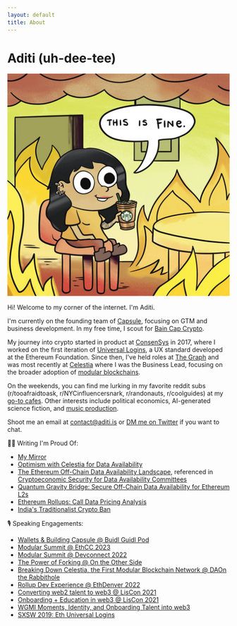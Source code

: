 ```yaml
---
layout: default
title: About
---
```


# Aditi (uh-dee-tee)

![aditi](/adit.jpg)

Hi! Welcome to my corner of the internet. I'm Aditi. 

I'm currently on the founding team of [Capsule](https://usecapsule.com/), focusing on GTM and business development. In my free time, I scout for [Bain Cap Crypto](https://twitter.com/BainCapCrypto). 

My journey into crypto started in product at [ConsenSys](https://consensys.net/) in 2017, where I worked on the first iteration of [Universal Logins](https://www.youtube.com/watch?v=TztR_7IehjU), a UX standard developed at the Ethereum Foundation. Since then, I've held roles at [The Graph](https://thegraph.com/en/) and was most recently at [Celestia](https://celestia.org/) where I was the Business Lead, focusing on the broader adoption of [modular blockchains](https://celestia.org/learn/first-principles/modular-blockchains-and-first-principles/). 


On the weekends, you can find me lurking in my favorite reddit subs (r/tooafraidtoask, r/NYCinfluencersnark, r/randonauts, r/coolguides) at my [go-to cafes](https://www.notion.so/cafe-workspots-80b6b55555524fe88185d20806e30967). Other interests include political economics, AI-generated science fiction, and [music production](https://soundcloud.com/adeets_22).

Shoot me an email at <contact@aditi.is> or [DM me on Twitter](https://twitter.com/adeets_22) if you want to chat. 

✍🏻 Writing I'm Proud Of:  
- [My Mirror](https://mirror.xyz/adeets.eth)
- [Optimism with Celestia for Data Availability](https://gov.optimism.io/t/draft-gf-phase-1-proposal-optimism-with-celestia-for-data-availability/2881)
- [The Ethereum Off-Chain Data Availability Landscape](https://blog.celestia.org/ethereum-off-chain-data-availability-landscape/), referenced in [ Cryptoeconomic Security for Data Availability Committees](https://arxiv.org/abs/2208.02999)  
- [Quantum Gravity Bridge: Secure Off-Chain Data Availability for Ethereum L2s](https://blog.celestia.org/celestiums/) 
- [Ethereum Rollups: Call Data Pricing Analysis](https://forum.celestia.org/t/ethereum-rollup-call-data-pricing-analysis/141)
- [India's Traditionalist Crypto Ban](https://www.thejuggernaut.com/crypto-india)

🎙 Speaking Engagements: 
- [Wallets & Building Capsule @ Buidl Guidl Pod](https://www.youtube.com/watch?v=ovywPvZXj0Y)
- [Modular Summit @ EthCC 2023](https://www.youtube.com/watch?v=2x9zbbxMhyk)
- [Modular Summit @ Devconnect 2022](https://www.youtube.com/watch?v=35_rr8Vf-4k) 
- [The Power of Forking @ On the Other Side](https://www.othersidepod.xyz/episode/38) 
- [Breaking Down Celestia, the First Modular Blockchain Network @ DAOn the Rabbithole](https://open.spotify.com/episode/3tr56vdAPMhEenDqqUguQI?si=8c96aa7062584681) 
- [Rollup Dev Experience @ EthDenver 2022](https://www.youtube.com/watch?v=Tgk7eXUCgYk)  
- [Converting web2 talent to web3 @ LisCon 2021](https://vimeo.com/showcase/8950429/video/637517315)
- [Onboarding + Education in web3 @ LisCon 2021](https://vimeo.com/showcase/8950429/video/637513467)
- [WGMI Moments, Identity, and Onboarding Talent into web3](https://www.youtube.com/watch?v=NDEDHj9zdSw)
- [SXSW 2019: Eth Universal Logins](https://www.youtube.com/watch?v=NhHs1lPCzK0https://www.youtube.com/watch?v=NhHs1lPCzK0) 
